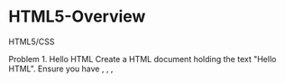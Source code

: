 # HTML5-Overview
HTML5/CSS

Problem 1.	Hello HTML
Create a HTML document holding the text "Hello HTML". Ensure you have <doctype>, <html>, <head>, <title> and <body>. Play with the other tags.
Problem 2.	Paragraphs and Images of Text
Create an HTML page holding a few headings, each with a few paragraphs of text. Insert a few images. Play with the old formatting tags <b>, <i>, <u>, <strong>, <em>, <sup>, <sub>, <pre>, <br /> etc. Ensure you have <doctype>, <html>, <head>, <title> and <body>.

Problem 3.	Runners Home
Write an HTML page like the image below (use headings, <div>, paragraphs and <ul>):
 
Problem 4.	HTML Lists
Create a HTML page that holds nested lists like the example on the below (without the border and the rounded corners). Use <ol>, <ul> and <li>.
 
Problem 5.	PowerPoint Slide
Create a Web page that looks like this PowerPoint slide (100% accuracy is not required):
 
Problem 6.	User Profile Pages
Create user profile Web pages named profile.html, friends page named friends.html and info page named home.html. Link them to one another using <a href="…"> tag. The pages should look like the following:
 
 
 
